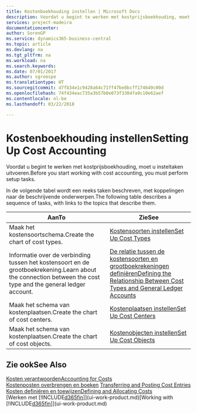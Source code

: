 ```yaml
---
title: Kostenboekhouding instellen | Microsoft Docs
description: Voordat u begint te werken met kostprijsboekhouding, moet u insteltaken uitvoeren.
services: project-madeira
documentationcenter: 
author: SorenGP
ms.service: dynamics365-business-central
ms.topic: article
ms.devlang: na
ms.tgt_pltfrm: na
ms.workload: na
ms.search.keywords: 
ms.date: 07/01/2017
ms.author: sgroespe
ms.translationtype: HT
ms.sourcegitcommit: d7fb34e1c9428a64c71ff47be8bcff174649c00d
ms.openlocfilehash: 74f434eac735a3b57b0e073f3304fa9c10e62aef
ms.contentlocale: nl-be
ms.lasthandoff: 03/22/2018

---
```

# <a name="setting-up-cost-accounting"></a><span data-ttu-id="21c39-103">Kostenboekhouding instellen</span><span class="sxs-lookup"><span data-stu-id="21c39-103">Setting Up Cost Accounting</span></span>
<span data-ttu-id="21c39-104">Voordat u begint te werken met kostprijsboekhouding, moet u insteltaken uitvoeren.</span><span class="sxs-lookup"><span data-stu-id="21c39-104">Before you start working with cost accounting, you must perform setup tasks.</span></span>  

 <span data-ttu-id="21c39-105">In de volgende tabel wordt een reeks taken beschreven, met koppelingen naar de beschrijvende onderwerpen.</span><span class="sxs-lookup"><span data-stu-id="21c39-105">The following table describes a sequence of tasks, with links to the topics that describe them.</span></span>

|<span data-ttu-id="21c39-106">Aan</span><span class="sxs-lookup"><span data-stu-id="21c39-106">To</span></span>|<span data-ttu-id="21c39-107">Zie</span><span class="sxs-lookup"><span data-stu-id="21c39-107">See</span></span>|  
|--------|---------|  
|<span data-ttu-id="21c39-108">Maak het kostensoortschema.</span><span class="sxs-lookup"><span data-stu-id="21c39-108">Create the chart of cost types.</span></span>|[<span data-ttu-id="21c39-109">Kostensoorten instellen</span><span class="sxs-lookup"><span data-stu-id="21c39-109">Set Up Cost Types</span></span>](finance-how-to-set-up-cost-types.md)|  
|<span data-ttu-id="21c39-110">Informatie over de verbinding tussen het kostensoort en de grootboekrekening.</span><span class="sxs-lookup"><span data-stu-id="21c39-110">Learn about the connection between the cost type and the general ledger account.</span></span>|[<span data-ttu-id="21c39-111">De relatie tussen de kostensoorten en grootboekrekeningen definiëren</span><span class="sxs-lookup"><span data-stu-id="21c39-111">Defining the Relationship Between Cost Types and General Ledger Accounts</span></span>](finance-defining-the-relationship-between-cost-types-and-general-ledger-accounts.md)|  
|<span data-ttu-id="21c39-112">Maak het schema van kostenplaatsen.</span><span class="sxs-lookup"><span data-stu-id="21c39-112">Create the chart of cost centers.</span></span>|[<span data-ttu-id="21c39-113">Kostenplaatsen instellen</span><span class="sxs-lookup"><span data-stu-id="21c39-113">Set Up Cost Centers</span></span>](finance-how-to-set-up-cost-centers.md)|  
|<span data-ttu-id="21c39-114">Maak het schema van kostenplaatsen.</span><span class="sxs-lookup"><span data-stu-id="21c39-114">Create the chart of cost objects.</span></span>|[<span data-ttu-id="21c39-115">Kostenobjecten instellen</span><span class="sxs-lookup"><span data-stu-id="21c39-115">Set Up Cost Objects</span></span>](finance-how-to-set-up-cost-objects.md)|  

## <a name="see-also"></a><span data-ttu-id="21c39-116">Zie ook</span><span class="sxs-lookup"><span data-stu-id="21c39-116">See Also</span></span>  
[<span data-ttu-id="21c39-117">Kosten verantwoorden</span><span class="sxs-lookup"><span data-stu-id="21c39-117">Accounting for Costs</span></span>](finance-manage-cost-accounting.md)  
<span data-ttu-id="21c39-118">[Kostenposten overbrengen en boeken](finance-transfer-and-post-cost-entries.md) </span><span class="sxs-lookup"><span data-stu-id="21c39-118">[Transferring and Posting Cost Entries](finance-transfer-and-post-cost-entries.md) </span></span>  
[<span data-ttu-id="21c39-119">Kosten definiëren en toewijzen</span><span class="sxs-lookup"><span data-stu-id="21c39-119">Defining and Allocating Costs</span></span>](finance-define-and-allocate-costs.md)  
<span data-ttu-id="21c39-120">[Werken met [!INCLUDE[d365fin](includes/d365fin_md.md)]](ui-work-product.md)</span><span class="sxs-lookup"><span data-stu-id="21c39-120">[Working with [!INCLUDE[d365fin](includes/d365fin_md.md)]](ui-work-product.md)</span></span>

